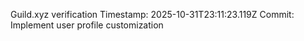 Guild.xyz verification
Timestamp: 2025-10-31T23:11:23.119Z
Commit: Implement user profile customization